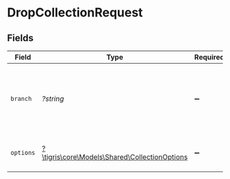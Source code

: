 # DropCollectionRequest


## Fields

| Field                                                                                     | Type                                                                                      | Required                                                                                  | Description                                                                               |
| ----------------------------------------------------------------------------------------- | ----------------------------------------------------------------------------------------- | ----------------------------------------------------------------------------------------- | ----------------------------------------------------------------------------------------- |
| `branch`                                                                                  | *?string*                                                                                 | :heavy_minus_sign:                                                                        | Optionally specify a project branch name to perform operation on                          |
| `options`                                                                                 | [?\tigris\core\Models\Shared\CollectionOptions](../../models/shared/CollectionOptions.md) | :heavy_minus_sign:                                                                        | Collection requests modifying options.                                                    |